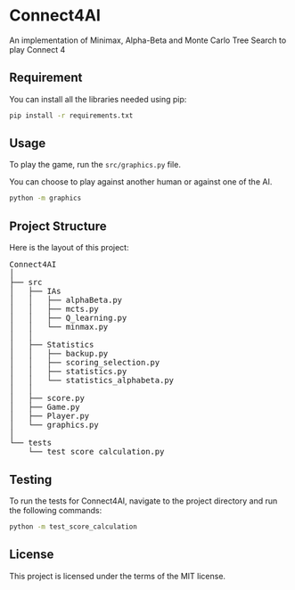 # Connect4AI
An implementation of Minimax, Alpha-Beta and Monte Carlo Tree Search to play Connect 4

## Requirement
You can install all the libraries needed using pip:

```bash
pip install -r requirements.txt
```
## Usage
To play the game, run the `src/graphics.py` file.

You can choose to play against another human or against one of the AI.

```bash
python -m graphics
```

## Project Structure

Here is the layout of this project:

<pre>
Connect4AI
│
├── src
│   ├── IAs
│   │   ├── alphaBeta.py
│   │   ├── mcts.py
│   │   ├── Q_learning.py
│   │   └── minmax.py
│   │
│   ├── Statistics
│   │   ├── backup.py
│   │   ├── scoring_selection.py
│   │   ├── statistics.py
│   │   └── statistics_alphabeta.py
│   │
│   ├── score.py
│   ├── Game.py
│   ├── Player.py
│   └── graphics.py
│
└── tests
    └── test_score_calculation.py
</pre>

## Testing
To run the tests for Connect4AI, navigate to the project directory and run the following commands:

```bash
python -m test_score_calculation
```

## License
This project is licensed under the terms of the MIT license.